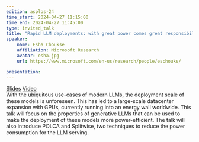 ```yaml
---
edition: asplos-24
time_start: 2024-04-27 11:15:00
time_end: 2024-04-27 11:45:00
type: invited_talk
title: "Rapid LLM deployments: with great power comes great responsibility"
speaker:
    name: Esha Choukse
    affiliation: Microsoft Research
    avatar: esha.jpg 
    url: https://www.microsoft.com/en-us/research/people/eschouks/

presentation: 
---
```

<a href="">Slides</a> <a href="https://drive.google.com/file/d/120iyTyAZkAZEQ3HQfV4yGuGM8tIcIZHH/view?usp=share_link">Video</a><br>With the ubiquitous use-cases of modern LLMs, the deployment scale of these models is unforeseen. This has led to a large-scale datacenter expansion with GPUs, currently running into an energy wall worldwide. This talk will focus on the properties of generative LLMs that can be used to make the deployment of these models more power-efficient. The talk will also introduce POLCA and Splitwise, two techniques to reduce the power consumption for the LLM serving.
